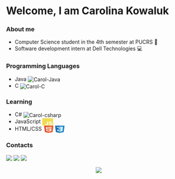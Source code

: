 # Welcome, I am Carolina Kowaluk
### About me
- Computer Science student in the 4th semester at PUCRS 📖
- Software development intern at Dell Technologies 💻

### Programming Languages 
- Java <img align="center" alt="Carol-Java" height="20" width="30" src="https://cdn.jsdelivr.net/gh/devicons/devicon/icons/java/java-plain.svg">
- C <img align="center" alt="Carol-C" height="20" width="30" src="https://cdn.jsdelivr.net/gh/devicons/devicon/icons/c/c-original.svg">

### Learning
- C# <img align="center" alt="Carol-csharp" height="20" width="30" src="https://cdn.jsdelivr.net/gh/devicons/devicon/icons/csharp/csharp-original.svg">
- JavaScript <img align="center" alt="Carol-Js" height="20" width="30" src="https://raw.githubusercontent.com/devicons/devicon/master/icons/javascript/javascript-plain.svg">
- HTML/CSS <img align="center" alt="Carol-HTML" height="20" width="30" src="https://raw.githubusercontent.com/devicons/devicon/master/icons/html5/html5-original.svg"><img align="center" alt="Carol-CSS" height="20" width="30" src="https://raw.githubusercontent.com/devicons/devicon/master/icons/css3/css3-original.svg">

### Contacts
<a href = "mailto:carolina.kowaluk@gmail.com"><img src="https://img.shields.io/badge/-Gmail-%23333?style=for-the-badge&logo=gmail&logoColor=white" target="_blank"></a>
<a href="https://www.linkedin.com/in/carolina-kowaluk-26670824a/" target="_blank"><img src="https://img.shields.io/badge/-LinkedIn-%230077B5?style=for-the-badge&logo=linkedin&logoColor=white" target="_blank"></a>
<a href="https://discordapp.com/users/carolina_kowaluk#0343" target="_blank"><img src="https://img.shields.io/badge/Discord-7289DA?style=for-the-badge&logo=discord&logoColor=white" target="_blank"></a>  

<div align="center">
   <a href="https://github.com/carolina-kowaluk">
   <img height="180em" src="https://github-readme-stats.vercel.app/api/top-langs/?username=carolina-kowaluk&layout=compact&langs_count=7&theme=rose_pine"/>
 </div>
